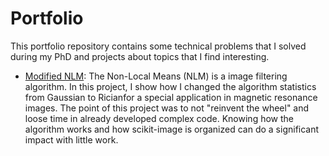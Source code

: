 # Portfolio
This portfolio repository contains some technical problems that I solved during my PhD and projects about topics that I find interesting.

* <a href="https://github.com/GustavoSolcia/Portfolio/tree/main/modified_NLM">Modified NLM</a>: The Non-Local Means (NLM) is a image filtering algorithm. In this project, I show how I changed the algorithm statistics from Gaussian to Ricianfor a special application in magnetic resonance images. The point of this project was to not "reinvent the wheel" and loose time in already developed complex code. Knowing how the algorithm works and how scikit-image is organized can do a significant impact with little work.
